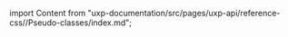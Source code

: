 
import Content from "uxp-documentation/src/pages/uxp-api/reference-css//Pseudo-classes/index.md";

<Content query="product=photoshop"/>
